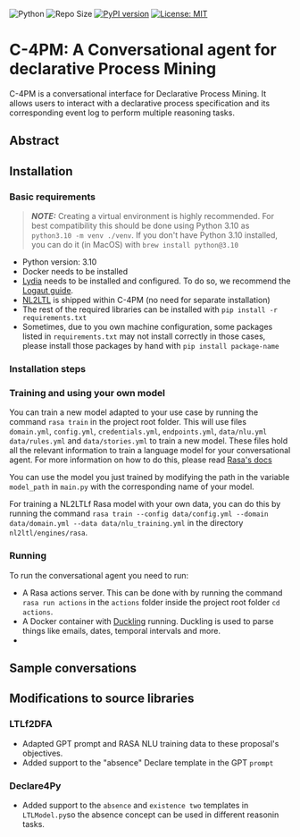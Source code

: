 ![Python](https://img.shields.io/badge/python-3.10-blue.svg)
![Repo Size](https://img.shields.io/github/repo-size/Sulstice/global-chem)
[![PyPI version](https://badge.fury.io/py/global-chem.svg)](https://badge.fury.io/py/global-chem)
[![License: MIT](https://img.shields.io/badge/License-MIT-purple.svg)](https://opensource.org/licenses/MIT)
# C-4PM: A Conversational agent for declarative Process Mining

C-4PM is a conversational interface for Declarative Process Mining. 
It allows users to interact with a declarative process specification and its corresponding event log
to perform multiple reasoning tasks.

## Abstract

## Installation

### Basic requirements

> **_NOTE:_**  Creating a virtual environment is highly recommended. For best compatibility this 
> should be done using Python 3.10 as `python3.10 -m venv ./venv`. If you don't have Python 3.10 installed,
> you can do it (in MacOS) with `brew install python@3.10`

- Python version: 3.10
- Docker needs to be installed
- [Lydia](https://github.com/whitemech/lydia) needs to be installed and configured. 
To do so, we recommend the [Logaut guide](https://pypi.org/project/logaut/).
- [NL2LTL]() is shipped within C-4PM (no need for separate installation)
- The rest of the required libraries can be installed with `pip install -r requirements.txt`
- Sometimes, due to you own machine configuration, some packages listed in  `requirements.txt` may not install correctly
in those cases, please install those packages by hand with `pip install package-name`

### Installation steps

### Training and using your own model

You can train a new model adapted to your use case by running the command `rasa train` in the project root folder.
This will use files `domain.yml`, `config.yml`, `credentials.yml`, `endpoints.yml`, `data/nlu.yml` `data/rules.yml` 
and `data/stories.yml` to train a new model.
These files hold all the relevant information to train a language model for your conversational agent. 
For more information on how to do this, please read [Rasa's docs](https://rasa.com/docs/rasa/tuning-your-model/)

You can use the model you just trained by modifying the path in the variable `model_path` in `main.py` 
with the corresponding name of your model.

For training a NL2LTLf Rasa model with your own data, you can do this by running the command 
`rasa train --config data/config.yml --domain data/domain.yml --data data/nlu_training.yml` 
in the directory `nl2ltl/engines/rasa`.

### Running

To run the conversational agent you need to run:
- A Rasa actions server. This can be done with by running the command `rasa run actions` in the `actions` folder inside the project root folder `cd actions`.
- A Docker container with [Duckling](https://hub.docker.com/r/rasa/duckling) running. 
Duckling is used to parse things like emails, dates, temporal intervals and more.
- 


## Sample conversations

## Modifications to source libraries

### LTLf2DFA
- Adapted GPT prompt and RASA NLU training data to these proposal's objectives.
- Added support to the "absence" Declare template in the GPT `prompt`

### Declare4Py
- Added support to the `absence` and `existence two` templates in `LTLModel.py`so the absence concept can be used in different reasonin tasks.


